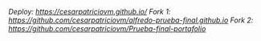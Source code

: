 <em>Deploy: https://cesarpatriciovm.github.io/</em>
<em>Fork 1: https://github.com/cesarpatriciovm/alfredo-prueba-final.github.io</em>
<em>Fork 2: https://github.com/cesarpatriciovm/Prueba-final-portafolio</em>

